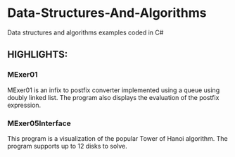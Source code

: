# Data-Structures-And-Algorithms
 Data structures and algorithms examples coded in C#
 
## HIGHLIGHTS:
### MExer01
 MExer01 is an infix to postfix converter implemented using a queue using doubly linked list. The program also displays the evaluation of the postfix expression.
 
### MExer05Interface
 This program is a visualization of the popular Tower of Hanoi algorithm. The program supports up to 12 disks to solve.
